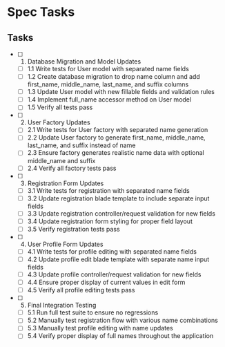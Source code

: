 # Spec Tasks

## Tasks

- [ ] 1. Database Migration and Model Updates
  - [ ] 1.1 Write tests for User model with separated name fields
  - [ ] 1.2 Create database migration to drop name column and add first_name, middle_name, last_name, and suffix columns
  - [ ] 1.3 Update User model with new fillable fields and validation rules
  - [ ] 1.4 Implement full_name accessor method on User model
  - [ ] 1.5 Verify all tests pass

- [ ] 2. User Factory Updates
  - [ ] 2.1 Write tests for User factory with separated name generation
  - [ ] 2.2 Update User factory to generate first_name, middle_name, last_name, and suffix instead of name
  - [ ] 2.3 Ensure factory generates realistic name data with optional middle_name and suffix
  - [ ] 2.4 Verify all factory tests pass

- [ ] 3. Registration Form Updates
  - [ ] 3.1 Write tests for registration with separated name fields
  - [ ] 3.2 Update registration blade template to include separate input fields
  - [ ] 3.3 Update registration controller/request validation for new fields
  - [ ] 3.4 Update registration form styling for proper field layout
  - [ ] 3.5 Verify registration tests pass

- [ ] 4. User Profile Form Updates
  - [ ] 4.1 Write tests for profile editing with separated name fields
  - [ ] 4.2 Update profile edit blade template with separate name input fields
  - [ ] 4.3 Update profile controller/request validation for new fields
  - [ ] 4.4 Ensure proper display of current values in edit form
  - [ ] 4.5 Verify all profile editing tests pass

- [ ] 5. Final Integration Testing
  - [ ] 5.1 Run full test suite to ensure no regressions
  - [ ] 5.2 Manually test registration flow with various name combinations
  - [ ] 5.3 Manually test profile editing with name updates
  - [ ] 5.4 Verify proper display of full names throughout the application